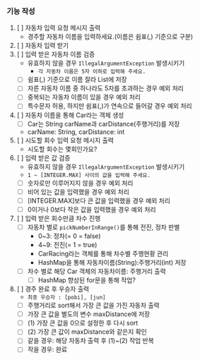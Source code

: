 ### 기능 작성
1. [ ] 자동차 입력 요청 메시지 출력
    - 경주할 자동차 이름을 입력하세요.(이름은 쉼표(,) 기준으로 구분)
2. [ ] 자동차 입력 받기
3. [ ] 입력 받은 자동차 이름 검증
   - 유효하지 않을 경우 `IllegalArgumentException` 발생시키기
     - `각 자동차 이름은 5자 이하로 입력해 주세요.`
   - [ ] 쉼표(,) 기준으로 이름 잘라 List에 저장
   - [ ] 자른 자동차 이름 중 하나라도 5자를 초과하는 경우 예외 처리
   - [ ] 중복되는 자동차 이름이 있을 경우 예외 처리
   - [ ] 특수문자 허용, 하지만 쉼표(,)가 연속으로 들어갈 경우 예외 처리
4. [ ] 자동차 이름을 통해 Car라는 객체 생성
    - [ ] Car는 String carName과 carDistance(주행거리)를 저장
    - carName: String, carDistance: int
5. [ ] 시도할 회수 입력 요청 메시지 출력
    - 시도할 회수는 몇회인가요?
6. [ ] 입력 받은 값 검증
    - 유효하지 않을 경우 `IllegalArgumentException` 발생시키기
    - `1 ~ [INTEGER.MAX] 사이의 값을 입력해 주세요.`
    - [ ] 숫자로만 이루어지지 않을 경우 예외 처리
    - [ ] 비어 있는 값을 입력했을 경우 예외 처리
    - [ ] [INTEGER.MAX]보다 큰 값을 입력했을 경우 예외 처리
    - [ ] 0이거나 0보다 작은 값을 입력했을 경우 예외 처리
7. [ ] 입력 받은 회수만큼 차수 진행
    - [ ] 자동차 별로 `pickNumberInRange()`를 통해 전진, 정차 판별
      - 0~3: 정차(= 0 = false)
      - 4~9: 전진(= 1 = true)
      - CarRacing라는 객체를 통해 차수별 주행현황 관리
      - HashMap을 통해 자동차이름(String):주행거리(int) 저장
    - [ ] 차수 별로 해당 Car 객체의 자동차이름: 주행거리 출력
      - [ ] HashMap 향상된 for문을 통해 작업?
8. [ ] 경주 완료 후 우승자 출력
    - `최종 우승자 : [pobi], [jun]`
    - [ ] 주행거리로 sort해서 가장 큰 값을 가진 자동차 출력
    - [ ] 가장 큰 값을 별도의 변수 maxDistance에 저장
    - [ ] (1) 가장 큰 값을 0으로 설정한 후 다시 sort
    - [ ] (2) 가장 큰 값이 maxDistance와 같은지 확인
    - [ ] 같을 경우: 해당 자동차 출력 후 (1)~(2) 작업 반복
    - [ ] 작을 경우: 완료